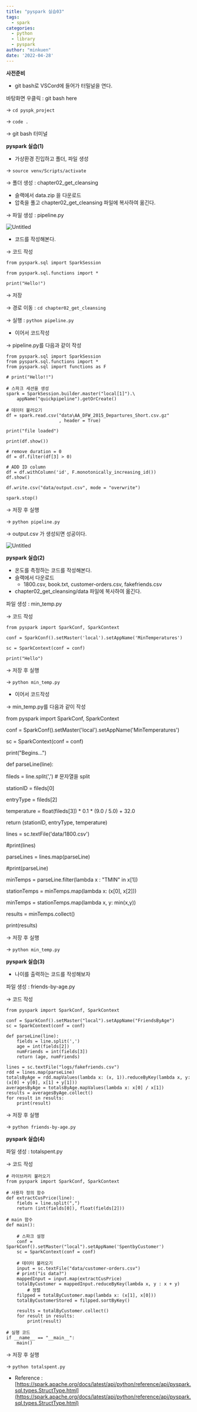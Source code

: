 ```yaml
---
title: "pyspark 실습03"
tags:
  - spark
categories:
  - python
  - library
  - pyspark
author: "minkuen"
date: '2022-04-28'
---
```


**사전준비**

- git bash로 VSCord에 들어가 터밀널을 연다.

바탕화면 우클릭 : git bash here

→ `cd pyspk_project`

→ `code .`

→ git bash 터미널

**pyspark 실습(1)**

- 가상환경 진입하고 폴더, 파일 생성

→ `source venv/Scripts/activate`

→ 폴더 생성 : chapter02_get_cleansing

- 슬랙에서 data.zip 을 다운로드
- 압축을 풀고 chapter02_get_cleansing 파일에 복사하여 옮긴다.

→ 파일 생성 : pipeline.py

![Untitled](/images/pyspark_practice03/Untitled.png)

- 코드를 작성해본다.

→ 코드 작성

`from pyspark.sql import SparkSession`

`from pyspark.sql.functions import *`

`print("Hello!")`

→ 저장

→ 경로 이동 : `cd chapter02_get_cleansing`

→ 실행 : `python pipeline.py`

- 이어서 코드작성

→ pipeline.py를 다음과 같이 작성

```
from pyspark.sql import SparkSession
from pyspark.sql.functions import *
from pyspark.sql import functions as F

# print("Hello!!")

# 스파크 세션을 생성
spark = SparkSession.builder.master("local[1]").\
    appName("quickpipeline").getOrCreate()

# 데이터 불러오기
df = spark.read.csv("data\AA_DFW_2015_Departures_Short.csv.gz"
                    , header = True)

print("file loaded")

print(df.show())

# remove duration = 0
df = df.filter(df[3] > 0)

# ADD ID column
df = df.withColumn('id', F.monotonically_increasing_id())
df.show()

df.write.csv("data/output.csv", mode = "overwrite")

spark.stop()
```

→ 저장 후 실행

→ `python pipeline.py`

→ output.csv 가 생성되면 성공이다.

![Untitled](/images/pyspark_practice03/Untitled%201.png)

**pyspark 실습(2)**

- 온도를 측정하는 코드를 작성해본다.
- 슬랙에서 다운로드
    - 1800.csv, book.txt, customer-orders.csv, fakefriends.csv
- chapter02_get_cleansing/data 파일에 복사하여 옮긴다.

파일 생성 : min_temp.py

→ 코드 작성

`from pyspark import SparkConf, SparkContext`

`conf = SparkConf().setMaster('local').setAppName('MinTemperatures')`

`sc = SparkContext(conf = conf)`

`print("Hello")`

→ 저장 후 실행

→ `python min_temp.py`

- 이어서 코드작성

→ min_temp.py를 다음과 같이 작성

from pyspark import SparkConf, SparkContext

conf = SparkConf().setMaster('local').setAppName('MinTemperatures')

sc = SparkContext(conf = conf)

print("Begins...")

def parseLine(line):

fileds = line.split(',') # 문자열을 split

stationID = fileds[0]

entryType = fileds[2]

temperature = float(fileds[3]) * 0.1 * (9.0 / 5.0) + 32.0

return (stationID, entryType, temperature)

lines = sc.textFile('data/1800.csv')

#print(lines)

parseLines = lines.map(parseLine)

#print(parseLine)

minTemps = parseLine.filter(lambda x : "TMIN" in x[1])

stationTemps = minTemps.map(lambda x: (x[0], x[2]))

minTemps = stationTemps.map(lambda x, y: min(x,y))

results = minTemps.collect()

print(results)

→ 저장 후 실행

→ `python min_temp.py`

**pyspark 실습(3)**

- 나이를 출력하는 코드를 작성해보자

파일 생성 : friends-by-age.py

→ 코드 작성

```
from pyspark import SparkConf, SparkContext

conf = SparkConf().setMaster("local").setAppName("FriendsByAge")
sc = SparkContext(conf = conf)

def parseLine(line):
    fields = line.split(',')
    age = int(fields[2])
    numFriends = int(fields[3])
    return (age, numFriends)

lines = sc.textFile("logs/fakefriends.csv")
rdd = lines.map(parseLine)
totalsByAge = rdd.mapValues(lambda x: (x, 1)).reduceByKey(lambda x, y: (x[0] + y[0], x[1] + y[1]))
averagesByAge = totalsByAge.mapValues(lambda x: x[0] / x[1])
results = averagesByAge.collect()
for result in results:
    print(result)
```

→ 저장 후 실행

→ `python friends-by-age.py`

**pyspark 실습(4)**

파일 생성 : totalspent.py

→ 코드 작성

```
# 라이브러리 불러오기
from pyspark import SparkConf, SparkContext

# 사용자 정의 함수
def extractCusPrice(line):
    fields = line.split(",")
    return (int(fields[0]), float(fields[2]))

# main 함수
def main():

    # 스파크 설정
    conf = SparkConf().setMaster("local").setAppName('SpentbyCustomer')
    sc = SparkContext(conf = conf)

    # 데이터 불러오기
    input = sc.textFile("data/customer-orders.csv")
    # print("is data?")
    mappedInput = input.map(extractCusPrice)
    totalByCustomer = mappedInput.reduceByKey(lambda x, y : x + y)
		# 정렬
    filpped = totalByCustomer.map(lambda x: (x[1], x[0]))
    totalByCustomerStored = filpped.sortByKey()

    results = totalByCustomer.collect()
    for result in results:
        print(result)

# 실행 코드
if __name__ == "__main__":
    main()
```

→ 저장 후 실행

→ `python totalspent.py`

- Reference : [https://spark.apache.org/docs/latest/api/python/reference/api/pyspark.sql.types.StructType.html](https://spark.apache.org/docs/latest/api/python/reference/api/pyspark.sql.types.StructType.html)